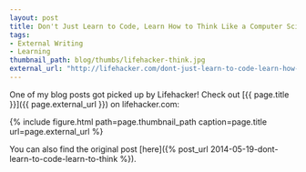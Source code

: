 ```yaml
---
layout: post
title: Don't Just Learn to Code, Learn How to Think Like a Computer Scientist
tags:
- External Writing
- Learning
thumbnail_path: blog/thumbs/lifehacker-think.jpg
external_url: "http://lifehacker.com/dont-just-learn-to-code-learn-how-to-think-from-comput-1598683903"
---
```


One of my blog posts got picked up by Lifehacker! Check out 
[{{ page.title }}]({{ page.external_url }}) on lifehacker.com:

{% include figure.html path=page.thumbnail_path caption=page.title url=page.external_url %}

You can also find the original post [here]({% post_url 2014-05-19-dont-learn-to-code-learn-to-think %}).